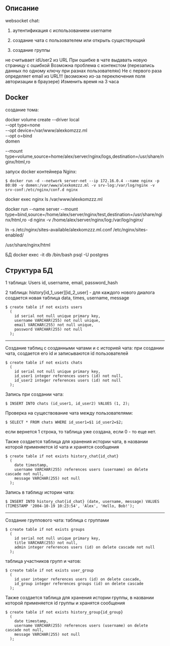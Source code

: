 
## Описание
  websocket chat:
  1. аутентификация с использованием username


  3. создание чата с пользователем или открыть существующий
  
  4. создание группы 

  не считывает idUser2 из URL
  При ошибке в чате выдавать новую страницу с ошибкой
  Возможна проблема с контекстом (перезапись данных по одному ключу при разнах пользователях)
  Не с первого раза определяет email из URL!!! (возможно из-за переключения поля авторизации в браузере)
  Изменить время на 3 часа

## Docker

создание тома:

docker volume create --driver local \
  --opt type=none \
  --opt device=/var/www/alexkomzzz.ml \
  --opt o=bind \
  domen

  --mount type=volume,source=home/alex/server/nginx/logs,destination=/usr/share/nginx/html,ro

запуск docker контейнера Nginx:

    $ docker run -d --network server-net --ip 172.16.0.4 --name nginx -p 80:80 -v domen:/var/www/alexkomzzz.ml -v srv-log:/var/log/nginx -v srv-conf:/etc/nginx/conf.d nginx

docker exec nginx ls /var/www/alexkomzzz.ml


docker run --name server --mount type=bind,source=/home/alex/server/nginx/test,destination=/usr/share/nginx/html,ro -d nginx
-v /home/alex/server/nginx/log:/var/log/nginx/


ln -s /etc/nginx/sites-available/alexkomzzz.ml.conf /etc/nginx/sites-enabled/


/usr/share/nginx/html


 БД
docker exec -it db /bin/bash
psql -U postgres

## Структура БД

1 таблица: Users
  id, username, email, password_hash

2 таблица: history[id_1_user][id_2_user] - для каждого нового диалога создается новая таблица
  data, times, username, message

    $ create table if not exists users
      ( 
        id serial not null unique primary key, 
        username VARCHAR(255) not null unique,
        email VARCHAR(255) not null unique,
        password VARCHAR(255) not null
      );
   <!-- chats INTEGER[] -->

 <!-- для того, чтобы определять, с каким пользователем уже есть чат, создадим в таблице users поле с id пользователями, с котороми создан чат
  1 user

    {
    "username": "Alex",
    "email": "komalex",
    "password": "qwerty"
    } -->

  <!-- изменение массива:

    $ UPDATE users SET chats[cardinality(chats) + 1] = 1 WHERE id = 1;

  поиск в массиве:

    $ SELECT id FROM users WHERE {id_user2} = ANY (chats) AND id = {id_user1}; -->

_____________________________________________________
  Cоздание таблиц с созданными чатами и с историей чата:
   при создании чата, создается его id и записываются id пользователей

    $ create table if not exists chats
      ( 
        id serial not null unique primary key, 
        id_user1 integer references users (id) not null,
        id_user2 integer references users (id) not null
      );  

  Запись при создании чата:

    $ INSERT INTO chats (id_user1, id_user2) VALUES (1, 2);

  Проверка на существование чата между пользователями:

    $ SELECT * FROM chats WHERE id_user1=$1 id_user2=$2;

если вернется 1 строка, то таблица уже создана, если 0 - то еще нет.



  Также создается таблица для хранения истории чата, в названии которой применяется id чата и хранятся сообщения

    $ create table if not exists history_chat{id_chat}
      (  
        date timestamp,
        username VARCHAR(255) references users (username) on delete cascade not null,
        message VARCHAR(255) not null
      );      


  Запись в таблицу истории чата:

    $ INSERT INTO history_chat{id_chat} (date, username, message) VALUES (TIMESTAMP '2004-10-19 10:23:54', 'Alex', 'Hello, Bob!');

______________________________________________________
Создание группового чата:
  таблица с группами

    $ create table if not exists groups
      ( 
        id serial not null unique primary key, 
        title VARCHAR(255) not null,
        admin integer references users (id) on delete cascade not null
      );  

таблица участников групп и чатов:

    $ create table if not exists user_group
      ( 
        id_user integer references users (id) on delete cascade,
        id_group integer references groups (id) on delete cascade
      );  

  Также создается таблица для хранения истории группы, в названии которой применяется id группы и хранятся сообщения

    $ create table if not exists history_group{id_group}
      (  
        date timestamp,
        username VARCHAR(255) references users (username) on delete cascade not null,
        message VARCHAR(255) not null
      );  